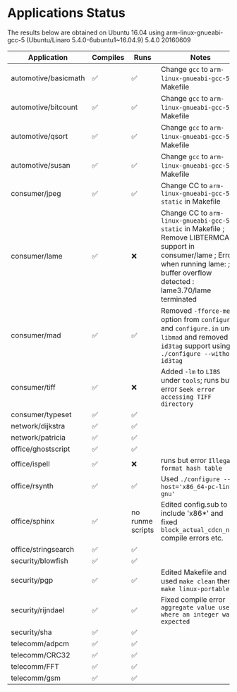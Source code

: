 # Applications Status

The results below are obtained on Ubuntu 16.04 using arm-linux-gnueabi-gcc-5 (Ubuntu/Linaro 5.4.0-6ubuntu1~16.04.9) 5.4.0 20160609

| Application | Compiles | Runs | Notes |
|-------------|----------|------|-------|
| automotive/basicmath | :white_check_mark: | :white_check_mark: | Change `gcc` to `arm-linux-gnueabi-gcc-5` in Makefile |
| automotive/bitcount | :white_check_mark: | :white_check_mark: | Change `gcc` to `arm-linux-gnueabi-gcc-5` in Makefile |
| automotive/qsort | :white_check_mark: | :white_check_mark: | Change `gcc` to `arm-linux-gnueabi-gcc-5` in Makefile |
| automotive/susan | :white_check_mark: | :white_check_mark: | Change `gcc` to `arm-linux-gnueabi-gcc-5` in Makefile |
| consumer/jpeg | :white_check_mark: | :white_check_mark: | Change CC to `arm-linux-gnueabi-gcc-5 -static` in Makefile |
| consumer/lame | :white_check_mark: | :x: | Change CC to `arm-linux-gnueabi-gcc-5 -static` in Makefile ; Remove LIBTERMCAP support in consumer/lame ; Error when running lame: ; buffer overflow detected : lame3.70/lame terminated |
| consumer/mad | :white_check_mark: | :white_check_mark: | Removed `-fforce-mem` option from `configure` and `configure.in` under `libmad` and removed `id3tag` support using `./configure --without-id3tag`|
| consumer/tiff | :white_check_mark: | :x: | Added `-lm` to `LIBS` under `tools`; runs but error `Seek error accessing TIFF directory`  |
| consumer/typeset | :white_check_mark: | :white_check_mark: |   |
| network/dijkstra | :white_check_mark: | :white_check_mark: |   |
| network/patricia | :white_check_mark: | :white_check_mark: |   |
| office/ghostscript | :white_check_mark: | :white_check_mark: |   |
| office/ispell | :white_check_mark: | :x: | runs but error `Illegal format hash table`  |
| office/rsynth | :white_check_mark: | :white_check_mark: | Used `./configure --host='x86_64-pc-linux-gnu'` |
| office/sphinx | :white_check_mark: | no runme scripts | Edited config.sub to include 'x86*' and fixed `block_actual_cdcn_norm` compile errors etc. |
| office/stringsearch | :white_check_mark: | :white_check_mark:  |   |
| security/blowfish | :white_check_mark: | :white_check_mark: |   |
| security/pgp | :white_check_mark: | :white_check_mark: | Edited Makefile and used `make clean` then `make linux-portable`  |
| security/rijndael | :white_check_mark: | :white_check_mark: | Fixed compile error `aggregate value used where an integer was expected`  |
| security/sha | :white_check_mark: | :white_check_mark: |   |
| telecomm/adpcm | :white_check_mark: | :white_check_mark: |   |
| telecomm/CRC32 | :white_check_mark: | :white_check_mark: |   |
| telecomm/FFT | :white_check_mark: | :white_check_mark: |   |
| telecomm/gsm | :white_check_mark: | :white_check_mark: |   |
